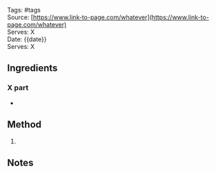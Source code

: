 <!---
The tags should include the course and the main ingredients
There should be two spaces after each line to adhere to markdown newline rules, otherwise tags, source etc. will appear on the same line.
-->
Tags: #tags  
Source: [https://www.link-to-page.com/whatever](https://www.link-to-page.com/whatever)  
Serves: X  
Date: {{date}}  
Serves: X

## Ingredients

### X part

-   

## Method

1.   

## Notes
